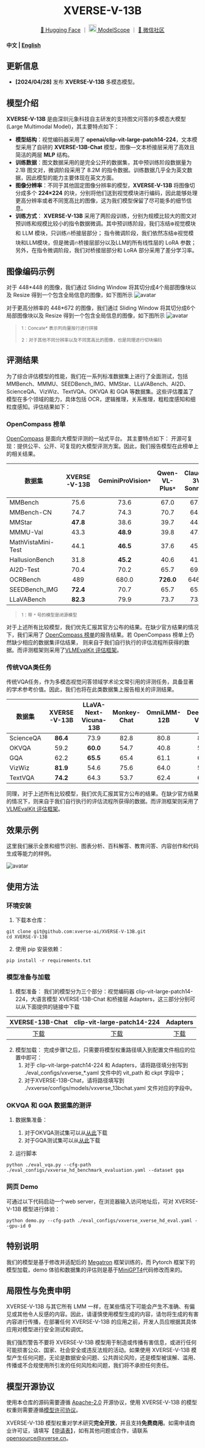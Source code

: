 <div align="center">
<h1>
  XVERSE-V-13B
</h1>
</div>

<p align="center">
        <a href="https://huggingface.co/xverse/XVERSE-V-13B">🤗 Hugging Face</a>&nbsp｜
        <a href="https://modelscope.cn/models/xverse/XVERSE-V-13B/summary" rel="nofollow"><img src="resources/modelscope.png" width="20px" style="max-width: 100%;"> ModelScope</a>&nbsp｜
        <a href="resources/wechat.png">💬 微信社区</a>
</p>

<h4 align="left">
    <p>
        <b>中文</b> |
        <a href="README_EN.md">English</a>
    <p>
</h4>

## 更新信息
- **[2024/04/28]** 发布 **XVERSE-V-13B** 多模态模型。

## 模型介绍

**XVERSE-V-13B** 是由深圳元象科技自主研发的支持图文问答的多模态大模型(Large Multimodal Model)，其主要特点如下：

- **模型结构**：视觉编码器采用了 **openai/clip-vit-large-patch14-224**，文本模型采用了自研的 **XVERSE-13B-Chat** 模型，图像—文本桥接层采用了高效且简洁的两层 **MLP** 结构。
- **训练数据**：图文数据采用的是完全公开的数据集，其中预训练阶段数据量为 2.1B 图文对，微调阶段采用了 8.2M 的指令数据。训练数据几乎全为英文数据，因此模型的能力主要体现在英文方面。
- **图像分辨率**：不同于其他固定图像分辨率的模型，**XVERSE-V-13B** 将图像切分成多个 **224×224** 的块，分别将他们送到视觉模块进行编码，因此能够处理更高分辨率或者不同宽高比的图像，这为我们模型保留了尽可能多的细节信息。
- **训练方式**： **XVERSE-V-13B** 采用了两阶段训练，分别为规模比较大的图文对预训练和规模比较小的指令数据微调。其中预训练阶段，我们冻结❄️视觉模块和 LLM 模块，只训练🔥桥接层部分；
指令微调阶段，我们依然冻结❄️视觉模块和LLM模块，但是微调🔥桥接层部分以及LLM的所有线性层的 LoRA 参数；另外，在指令微调阶段，我们对桥接层部分和 LoRA 部分采用了差分学习率。

## 图像编码示例
对于 448*448 的图像，我们通过 Sliding Window 将其切分成4个局部图像块以及 Resize 得到一个包含全局信息的图像，如下图所示
![avatar](resources/2_2_Trans.drawio.svg)

对于更高分辨率的 448*672 的图像，我们通过 Sliding Window 将其切分成6个局部图像块以及 Resize 得到一个包含全局信息的图像，如下图所示
![avatar](resources/2_3_Trans.drawio.svg)

> <sup>1：Concate* 表示列向量按行进行拼接 </sup> 
> 
> <sup>2：对于其他不同分辨率以及不同宽高比的图像，也是同理进行切块编码 </sup> 

## 评测结果
为了综合评估模型的性能，我们在一系列标准数据集上进行了全面测试，包括 MMBench、MMMU、SEEDBench_IMG、MMStar、LLaVABench、AI2D、ScienceQA、VizWiz、TextVQA、OKVQA 和 GQA 等数据集。这些评估覆盖了模型在多个领域的能力，具体包括 OCR，逻辑推理，关系推理，粗粒度感知和细粒度感知。评估结果如下：

### OpenCompass 榜单
[OpenCompass](https://opencompass.org.cn/home) 是面向大模型评测的一站式平台。 其主要特点如下： 开源可复现：提供公平、公开、可复现的大模型评测方案。因此，我们报告模型在此榜单上的相关结果。

| 数据集                | XVERSE-V-13B | GeminiProVision`*` | Qwen-VL-Plus`*` | Claude-3V Sonnet`*` | LLaVA-Next-Vicuna-13B | Monkey-Chat | OmniLMM-12B | DeepSeek-VL-7B | CogVLM-17B-Chat | TransCore-M | Yi-VL-34B |
|--------------------|:------------:|:------------------:|:---------------:|:-------------------:|:---------------------:|:-----------:|:-----------:|:--------------:|:---------------:|:-----------:|:---------:|
| MMBench            |     75.6     |        73.6        |      67.0       |        67.8         |         70.0          |    72.4     |    71.7     |      73.8      |      65.8       |  **82.3**   |   72.4    |
| MMBench-CN         |     74.7     |        74.3        |      70.7       |        64.2         |         68.5          |    67.5     |    62.0     |      71.4      |      55.9       |  **80.7**   |   70.7    |
| MMStar             |   **47.8**   |        38.6        |      39.7       |        44.2         |         40.4          |    40.7     |    39.6     |      40.5      |      39.9       |    35.6     |   40.5    |
| MMMU-Val           |     43.3     |      **48.9**      |      39.8       |        47.4         |         37.3          |    40.7     |    41.8     |      38.3      |      37.3       |    41.0     |   45.1    |
| MathVistaMini-Test |     44.1     |      **46.5**      |      37.6       |        45.0         |         34.1          |    35.9     |    34.7     |      36.9      |      35.0       |    32.3     |   31.5    |
| HallusionBench     |     31.8     |      **45.2**      |      40.6       |        41.3         |         31.8          |    39.3     |    35.8     |      34.5      |      35.4       |    27.3     |   35.3    |
| AI2D-Test          |     70.4     |        70.2        |      65.7       |        69.9         |       **72.2**        |    68.5     |    63.3     |      65.3      |      63.3       |    64.1     |   65.9    |
| OCRBench           |     489      |       680.0        |    **726.0**    |        646.0        |         537.0         |    534.0    |    420.0    |     435.0      |      590.0      |    405.0    |   290.0   |
| SEEDBench_IMG      |   **72.4**   |        70.7        |      65.7       |        65.0         |         71.4          |    68.9     |    71.5     |      70.1      |      68.8       |    72.0     |   68.1    |
| LLaVABench         |   **82.3**   |        79.9        |      73.7       |        73.2         |         73.9          |    60.5     |    75.8     |      77.8      |      73.9       |    66.8     |   62.3    |

> <sup>1：带 `*`  号的模型是闭源模型</sup> 

对于上述所有比较模型，我们优先汇报其官方公布的结果。在缺少官方结果的情况下，我们采用了 [OpenCompass 榜单](https://rank.opencompass.org.cn/leaderboard-multimodal)的报告结果。若 OpenCompass 榜单上仍然缺少相应的数据集评估结果，
则来自于我们自行执行的评估流程所获得的数据。而评测框架则采用了[VLMEvalKit 评估框架](https://github.com/open-compass/VLMEvalKit/)。

### 传统VQA类任务
传统VQA任务，作为多模态视觉问答领域学术论文常引用的评测任务，具备显著的学术参考价值。因此，我们也将在此类数据集上报告相关的评测结果。

| 数据集                | XVERSE-V-13B | LLaVA-Next-Vicuna-13B | Monkey-Chat | OmniLMM-12B | DeepSeek-VL-7B | CogVLM-17B-Chat | TransCore-M | Yi-VL-34B |
|--------------------|:------------:|:---------------------:| :-------: | :---------: | :--------: |:---------------:|:-----------:| :--------------: |
| ScienceQA          |   **86.4**   |         73.9          |   82.8     |    80.8      |    81.0     |      70.3       |    74.9     |       75.4        |
| OKVQA              |     59.2     |       **60.0**        |   54.7     |    40.8      |    55.1     |      54.4       |    56.7     |       51.4        |
| GQA                |     62.2     |       **65.5**        |   65.4     |    61.1      |    61.8     |      60.5       |    63.6     |       58.3        |
| VizWiz             |   **81.9**   |         54.6          |   75.6     |    64.0      |    50.1     |      44.0       |    41.4     |       70.8        |
| TextVQA            |   **74.2**   |         64.3          |   53.7     |    62.4      |    63.8     |      69.6       |    63.1     |       54.0        |

同理，对于上述所有比较模型，我们优先汇报其官方公布的结果。在缺少官方结果的情况下，则来自于我们自行执行的评估流程所获得的数据。而评测框架则采用了[VLMEvalKit 评估框架](https://github.com/open-compass/VLMEvalKit/)。


## 效果示例
这里我们展示全景和细节识别、图表分析、百科解答、教育问答、内容创作和代码生成等能力的样例。

![avatar](resources/Demo_Trans.svg)

## 使用方法

### 环境安装

1. 下载本仓库：

```shell
git clone git@github.com:xverse-ai/XVERSE-V-13B.git
cd XVERSE-V-13B
```

2. 使用 pip 安装依赖：

```shell
pip install -r requirements.txt
```

### 模型准备与加载
1. 模型准备：
我们的模型分为三个部分：视觉编码器 clip-vit-large-patch14-224，大语言模型 XVERSE-13B-Chat 和桥接层 Adapters，这三部分分别可以从下面提供的链接中下载

| XVERSE-13B-Chat                                               | clip-vit-large-patch14-224 |                        Adapters                       |
|---------------------------------------------------------------| :--------------: |:-----------------------------------------------------:|
| <center>[下载](https://huggingface.co/xverse/XVERSE-13B-Chat)   | <center>[下载](https://huggingface.co/openai/clip-vit-large-patch14) |  <center>[下载](https://huggingface.co/xverse/XVERSE-V-13B)|

2. 模型加载：
完成步骤1之后，只需要将模型权重路径填入到配置文件相应的位置中即可：
   1. 对于 clip-vit-large-patch14-224 和 Adapters，请将路径填分别写到 ./eval_configs/vxverse_*.yaml 文件中的 vit_path 和 ckpt 字段中；
   2. 对于XVERSE-13B-Chat，请将路径填写到 ./vxverse/configs/models/vxverse_13bchat.yaml 文件对应的字段中。


### **OKVQA** 和 **GQA** 数据集的测评
1. 数据集准备：
   1. 对于OKVQA测试集可以从<a href="https://okvqa.allenai.org/download.html">从此</a>下载
   2. 对于GQA测试集可以从<a href="https://cs.stanford.edu/people/dorarad/gqa/download.html">从此</a>下载

2. 运行脚本
```shell
python ./eval_vqa.py --cfg-path ./eval_configs/vxverse_hd_benchmark_evaluation.yaml --dataset gqa
```

### 网页 Demo

可通过以下代码启动一个web server，在浏览器输入访问地址后，可对 XVERSE-V-13B 模型进行体验：

```shell
python demo.py --cfg-path ./eval_configs/vxverse_xverse_hd_eval.yaml --gpu-id 0
```

## 特别说明
我们的模型是基于修改并适配后的 [Megatron](https://github.com/NVIDIA/Megatron-LM) 框架训练的，而 Pytorch 框架下的模型加载，demo 体验和数据集的评估则是基于[MiniGPT4](https://github.com/Vision-CAIR/MiniGPT-4)代码修改而来的。


## 局限性与免责申明

XVERSE-V-13B 与其它所有 LMM 一样，在某些情况下可能会产生不准确、有偏见或其他令人反感的内容。因此，请谨慎使用模型生成的内容，请勿将生成的有害内容进行传播，在部署任何 XVERSE-V-13B 的应用之前，开发人员应根据其具体应用对模型进行安全测试和调优。

我们强烈警告不要将 XVERSE-V-13B 模型用于制造或传播有害信息，或进行任何可能损害公众、国家、社会安全或违反法规的活动。如果使用 XVERSE-V-13B 模型产生任何问题，无论是数据安全问题、公共舆论风险，还是模型被误解、滥用、传播或不合规使用所引发的任何风险和问题，我们将不承担任何责任。

## 模型开源协议

使用本仓库的源码需要遵循 [Apache-2.0](LICENSE) 开源协议，使用 XVERSE-V-13B 的模型权重则需要遵循[模型许可协议](MODEL_LICENSE.pdf)。

XVERSE-V-13B 模型权重对学术研究**完全开放**，并且支持**免费商用**。如需申请商业许可证，请填写【[申请表](https://chat.xverse.cn/home/business.html)】，如有其他问题或合作，请联系 <opensource@xverse.cn>。

